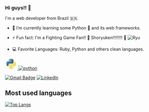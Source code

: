 ### Hi guys!! 👋

I'm a web developer from Brazil 🇧🇷.

- 📖 I’m currently learning some Python 🐍 and its web frameworks.

- ⚡ Fun fact: I'm a Fighting Game Fan!! 👊 Shoryuken!!!!!!!! 👊  <img src="https://github.com/user-attachments/assets/8d7764dd-56c6-457b-93ec-d76d25735e09" alt="Ryu" width="70" height="70"/> 

- 💻 Favorite Languages: Ruby, Python and others clean languages.

<p><a href="https://www.python.org" target="_blank"> <img src="https://raw.githubusercontent.com/devicons/devicon/master/icons/python/python-original.svg" alt="python" width="40" height="40"/></a><a href="https://www.ruby-lang.org/en/" target="_blank"> <img src="https://avatars.githubusercontent.com/u/210414?s=48&v=4" alt="python" width="40" height="40"/> </a></p>

[![Gmail Badge](https://img.shields.io/badge/-nelcifranpires@gmail.com-c14438?style=flat-square&logo=Gmail&logoColor=white&link=mailto:nelcifranpires@gmail.com)](mailto:nelcifranpires@gmail.com)
<a href="https://www.linkedin.com/in/nelcifranpires/"><img width="32px" alt="LinkedIn" title="LinkedIn" src="https://i.imgur.com/yRpa1dQ.png"/></a>
  &#8287;&#8287;&#8287;&#8287;&#8287;
## Most used languages
[![Top Langs](https://github-readme-stats.vercel.app/api/top-langs/?username=NelcifranMagalhaes&theme=radical&hide=css,scss,c%23)](https://github.com/anuraghazra/github-readme-stats)
